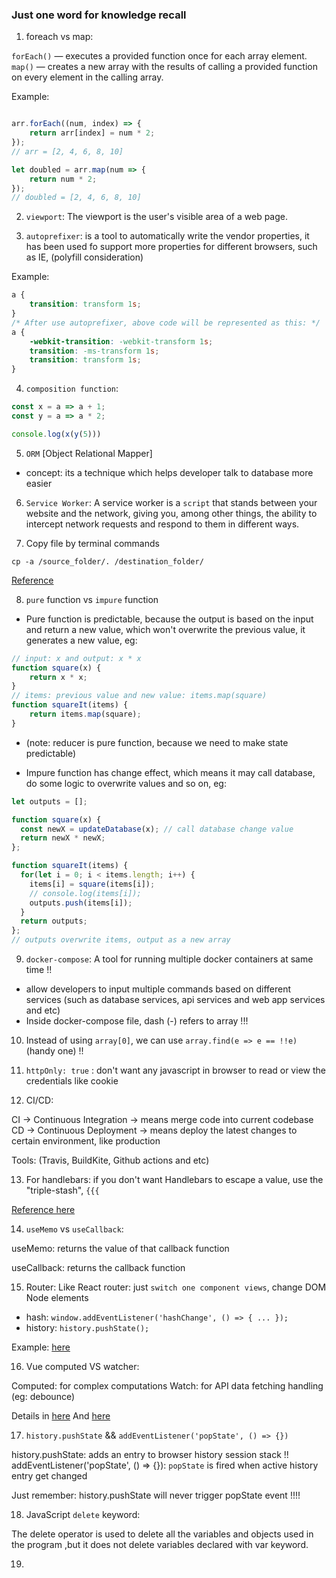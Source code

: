 ### Just one word for knowledge recall

1. foreach vs map:

`forEach()` — executes a provided function once for each array element.
`map()` — creates a new array with the results of calling a provided function on every element in the calling array.

Example:
```js

arr.forEach((num, index) => {
    return arr[index] = num * 2;
});
// arr = [2, 4, 6, 8, 10]

let doubled = arr.map(num => {
    return num * 2;
});
// doubled = [2, 4, 6, 8, 10]

```


2. `viewport`: The viewport is the user's visible area of a web page.


3. `autoprefixer`: is a tool to automatically write the vendor properties,
it has been used fo support more properties for different browsers, such as IE, (polyfill consideration)

Example:

```css
a {
    transition: transform 1s;
}
/* After use autoprefixer, above code will be represented as this: */
a {
    -webkit-transition: -webkit-transform 1s;
    transition: -ms-transform 1s;
    transition: transform 1s;
}
```


4. `composition function`:

```js
const x = a => a + 1;
const y = a => a * 2;

console.log(x(y(5)))
```


5. `ORM` [Object Relational Mapper]
- concept: its a technique which helps developer talk to database more easier


6. `Service Worker`: A service worker is a `script` that stands between your website and the network, giving you, among other things, the ability to intercept network requests and respond to them in different ways.
 

7. Copy file by terminal commands

```shell
cp -a /source_folder/. /destination_folder/
```

<a href="https://askubuntu.com/questions/86822/how-can-i-copy-the-contents-of-a-folder-to-another-folder-in-a-different-directo" target="_blank">
    Reference
</a>


8. `pure` function vs `impure` function
- Pure function is predictable, because the output is based on the input and return a new value, which won't overwrite the previous value, it generates a new value, eg:

```js
// input: x and output: x * x
function square(x) {
    return x * x;
}
// items: previous value and new value: items.map(square)
function squareIt(items) {
    return items.map(square);
}
```
  * (note: reducer is pure function, because we need to make state predictable)

- Impure function has change effect, which means it may call database, do some logic to overwrite values and so on, eg:

```js
let outputs = [];

function square(x) {
  const newX = updateDatabase(x); // call database change value
  return newX * newX;
};

function squareIt(items) {
  for(let i = 0; i < items.length; i++) {
    items[i] = square(items[i]);
    // console.log(items[i]);
    outputs.push(items[i]);
  }
  return outputs;
};
// outputs overwrite items, output as a new array
```


9. `docker-compose`: A tool for running multiple docker containers at same time !!

- allow developers to input multiple commands based on different services (such as database services, api services and web app services and etc)
- Inside docker-compose file, dash (-) refers to array !!!


10. Instead of using `array[0]`, we can use `array.find(e => e == !!e)` (handy one) !!


11. `httpOnly: true` : don't want any javascript in browser to read or view the credentials like cookie


12. CI/CD:

CI -> Continuous Integration -> means merge code into current codebase
CD -> Continuous Deployment -> means deploy the latest changes to certain environment, like production

Tools: (Travis, BuildKite, Github actions and etc)

13. For handlebars: if you don't want Handlebars to escape a value, use the "triple-stash", `{{{`

<a href="https://www.topjavatutorial.com/handlebars-js/handlebars-js-escape-display-special-html-characters/" target="_blank">Reference here</a>

14. `useMemo` vs `useCallback`:

<p>useMemo: returns the value of that callback function</p>
<p>useCallback: returns the callback function</p>

15. Router: Like React router: just `switch one component views`, change DOM Node elements
  - hash: `window.addEventListener('hashChange', () => { ... });`
  - history: `history.pushState();`

Example: <a href="https://dev.to/kodnificent/how-to-build-a-router-with-vanilla-javascript-2a18" target="_blank">here</a>


16. Vue computed VS watcher:

Computed: for complex computations 
Watch: for API data fetching handling (eg: debounce)

Details in <a href="https://vuejs.org/v2/guide/computed.html#Computed-vs-Watched-Property" target="_blank">here</a> And <a href="https://vuejs.org/v2/guide/computed.html#Watchers" target="_blank">here</a>


17. `history.pushState` && `addEventListener('popState', () => {})`

history.pushState: adds an entry to browser history session stack !!
addEventListener('popState', () => {}): `popState` is fired when active history entry get changed

Just remember: history.pushState will never trigger popState event !!!!

18. JavaScript `delete` keyword:

The delete operator is used to delete all the variables and objects used in the program ,but it does not delete variables declared with var keyword.

19. 
